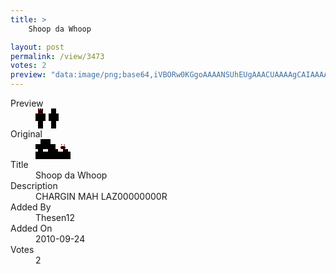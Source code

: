 ```yaml
---
title: >
    Shoop da Whoop

layout: post
permalink: /view/3473
votes: 2
preview: "data:image/png;base64,iVBORw0KGgoAAAANSUhEUgAAACUAAAAgCAIAAAAaMSbnAAAABnRSTlMA/wD/AP5AXyvrAAAAtUlEQVRIiWP4//8fHDEwMDAwMOzcsAHCWLZwIYSNrAYPYsABkNUwocnt3LDh7cePELYwP797QAAuU8gDjMjuYmREtx7uQKLMIkI7C5rcfAaGa/z8+uzsDAwMF3/+1Pr4MZEYq4gHyIE7H5uC+bSLv2v8/JiqsQqSDVDs04KlFIKCZAP09II1/qiYXhhJdSCa3bjswAVIU005GLVv1L5R+0btoxWgd/0+3MNz1L5R+0btGzn2AQBPR7zfVgMKpgAAAABJRU5ErkJggg=="
---
```

<dl class="side-by-side">
<dt>Preview</dt>
<dd>
    <img class="preview" src="data:image/png;base64,iVBORw0KGgoAAAANSUhEUgAAACUAAAAgCAIAAAAaMSbnAAAABnRSTlMA/wD/AP5AXyvrAAAAtUlEQVRIiWP4//8fHDEwMDAwMOzcsAHCWLZwIYSNrAYPYsABkNUwocnt3LDh7cePELYwP797QAAuU8gDjMjuYmREtx7uQKLMIkI7C5rcfAaGa/z8+uzsDAwMF3/+1Pr4MZEYq4gHyIE7H5uC+bSLv2v8/JiqsQqSDVDs04KlFIKCZAP09II1/qiYXhhJdSCa3bjswAVIU005GLVv1L5R+0btoxWgd/0+3MNz1L5R+0btGzn2AQBPR7zfVgMKpgAAAABJRU5ErkJggg==">
</dd>
<dt>Original</dt>
<dd>
    <img class="preview" src="data:image/png;base64,iVBORw0KGgoAAAANSUhEUgAAAEAAAAAgCAYAAACinX6EAAAAlklEQVR42u3WTQqAIBCAUW/gzpt2HhGitdtOZ01EFNEPZJn6DQwkKuRrNJW6jvAwsw8AAAAAAAAAKBggJM5b79h7v4ztnNu0iweQxcqi1+2Y1ZVDBdS9Bew4rtE6tMZMKc+2lgqwJ3NjIfwaQL720dy5jwrgDPj4UEx9cXr9rwIAAJUBhMITAAAAAAAAAAAAAAAAANjHAJrR30/5yNP4AAAAAElFTkSuQmCC">
</dd>
<dt>Title</dt>
<dd>Shoop da Whoop</dd>
<dt>Description</dt>
<dd>CHARGIN MAH LAZ00000000R</dd>
<dt>Added By</dt>
<dd>Thesen12</dd>
<dt>Added On</dt>
<dd>2010-09-24</dd>
<dt>Votes</dt>
<dd>2</dd>
</dl>
